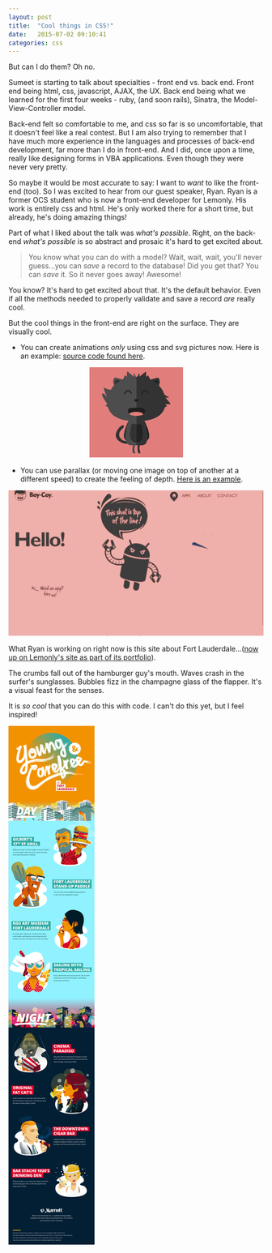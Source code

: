 ```yaml
---
layout: post
title:  "Cool things in CSS!"
date:   2015-07-02 09:10:41
categories: css
---
```

But can I do them?  Oh no.  

Sumeet is starting to talk about specialties - front end vs. back end.  Front end being html, css, javascript, AJAX, the UX.  Back end being what we learned for the first four weeks - ruby, (and soon rails), Sinatra, the Model-View-Controller model.

Back-end felt so comfortable to me, and css so far is so uncomfortable, that it doesn't feel like a real contest.  But I am also trying to remember that I have much more experience in the languages and processes of back-end development, far more than I do in front-end.  And I did, once upon a time, really like designing forms in VBA applications.  Even though they were never very pretty.

So maybe it would be most accurate to say: I want to *want* to like the front-end (too).  So I was excited to hear from our guest speaker, Ryan.  Ryan is a former OCS student who is now a front-end developer for Lemonly.  His work is entirely css and html.  He's only worked there for a short time, but already, he's doing amazing things!

Part of what I liked about the talk was *what's possible*.  Right, on the back-end *what's possible* is so abstract and prosaic it's hard to get excited about.

>You know what you can do with a model?  Wait, wait, wait, you'll never guess...you can *save* a record to the database!  Did you get that?  You can *save* it.  So it never goes away!  Awesome!

You know?  It's hard to get excited about that.  It's the default behavior.  Even if all the methods needed to properly validate and save a record *are* really cool.

But the cool things in the front-end are right on the surface.  They are visually cool.  

- You can create animations *only* using css and svg pictures now.  Here is an example: [source code found here](http://codepen.io/miukimiu/pen/Igouf).

<p style="text-align: center;"><img src="/assets/2015-07-06-cool-css-svg-animation.gif" alt="cat moves his tail" style="text-align: center;"></p>

 - You can use parallax (or moving one image on top of another at a different speed) to create the feeling of depth. [Here is an example](http://www.boy-coy.com/#home).

<img src="/assets/2015-07-06-parallax.gif" alt="clouds at a different speed than the robot" style="text-align: center;">

What Ryan is working on right now is this site about Fort Lauderdale...\([now up on Lemonly's site as part of its portfolio](http://lemonly.com/work/young-and-carefree-in-fort-lauderdale-infographic/)\).

The crumbs fall out of the hamburger guy's mouth.  Waves crash in the surfer's sunglasses. Bubbles fizz in the champagne glass of the flapper.  It's a visual feast for the senses.

It is *so cool* that you can do this with code.  I can't do this yet, but I feel inspired!

<img src="/assets/2015-07-06-Fort-Lauderdale-Infographic.jpg" alt="lots to do in Ft Lauderdale" style="text-align: center;">
